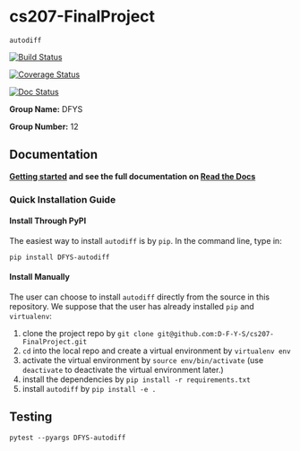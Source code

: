 # cs207-FinalProject 
`autodiff` 

[![Build Status](https://travis-ci.org/D-F-Y-S/cs207-FinalProject.svg?branch=master)](https://travis-ci.org/D-F-Y-S/cs207-FinalProject)

[![Coverage Status](https://coveralls.io/repos/github/D-F-Y-S/cs207-FinalProject/badge.svg?branch=master)](https://coveralls.io/github/D-F-Y-S/cs207-FinalProject?branch=master)

[![Doc Status](https://readthedocs.org/projects/cs207-finalproject/badge/?version=latest)](https://cs207-finalproject.readthedocs.io/en/latest/?badge=latest)


**Group Name:** DFYS

**Group Number:** 12


## Documentation

**[Getting started](https://cs207-finalproject.readthedocs.io/en/latest/Getting%20Started.html) and see the full documentation on [Read the Docs](https://cs207-finalproject.readthedocs.io/en/latest/)**


### Quick Installation Guide

#### Install Through PyPI

The easiest way to install `autodiff` is by `pip`. In the command line, type in:

```
pip install DFYS-autodiff
```

#### Install Manually

The user can choose to install `autodiff` directly from the source in this repository. We suppose that the user has already installed `pip` and `virtualenv`:

1. clone the project repo by `git clone git@github.com:D-F-Y-S/cs207-FinalProject.git`
2. `cd` into the local repo and create a virtual environment by `virtualenv env` 
3. activate the virtual environment by `source env/bin/activate` (use `deactivate` to deactivate the virtual environment later.)
4. install the dependencies by `pip install -r requirements.txt`
5. install `autodiff` by `pip install -e .`


## Testing

```
pytest --pyargs DFYS-autodiff
```

